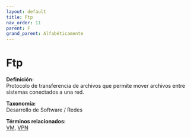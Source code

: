 ```yaml
---
layout: default
title: Ftp
nav_order: 11
parent: F
grand_parent: Alfabéticamente
---
```


# Ftp

**Definición:**  
Protocolo de transferencia de archivos que permite mover archivos entre sistemas conectados a una red.

**Taxonomía:**  
Desarrollo de Software / Redes

**Términos relacionados:**  
[VM](https://maleniski.github.io/diccionario-angl-tec-mx/docs/alfabeticamente/V/vm.html), [VPN](https://maleniski.github.io/diccionario-angl-tec-mx/docs/alfabeticamente/V/vpn.html)
